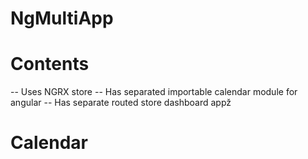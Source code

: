 # NgMultiApp

# Contents
-- Uses NGRX store
-- Has separated importable calendar module for angular
-- Has separate routed store dashboard appž

# Calendar